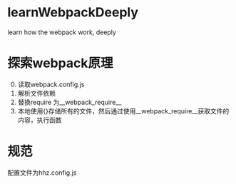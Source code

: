 # learnWebpackDeeply
learn how the webpack work, deeply

# 探索webpack原理
0. 读取webpack.config.js
1. 解析文件依赖
2. 替换require 为__webpack_require__
3. 本地使用{}存储所有的文件，然后通过使用__webpack_require__获取文件的内容，执行函数

<!-- 
@todo
加上loader
加上plugin机制 -->

# 规范
配置文件为hhz.config.js